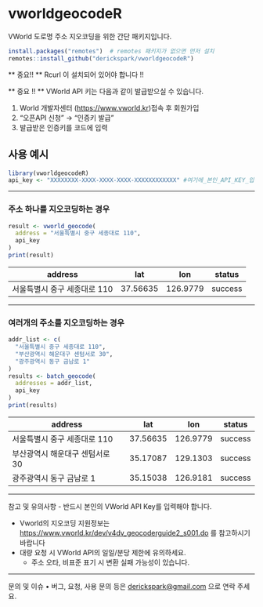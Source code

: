 # vworldgeocodeR

VWorld 도로명 주소 지오코딩을 위한 간단 패키지입니다.

```r
install.packages("remotes")  # remotes 패키지가 없으면 먼저 설치
remotes::install_github("derickspark/vworldgeocodeR")
```
** 중요!! **
Rcurl 이 설치되어 있어야 합니다 !! 

** 중요 !! ** 
VWorld API 키는 다음과 같이 발급받으실 수 있습니다. 
1. World 개발자센터 (https://www.vworld.kr)접속 후 회원가입
2. “오픈API 신청” → “인증키 발급”
3. 발급받은 인증키를 코드에 입력 

## 사용 예시 
 ```r
library(vworldgeocodeR)
api_key <- "XXXXXXXX-XXXX-XXXX-XXXX-XXXXXXXXXXXX" #여기에_본인_API_KEY_입력
```
---------------------------------------------
### 주소 하나를 지오코딩하는 경우
```r
result <- vworld_geocode(
  address = "서울특별시 중구 세종대로 110",
  api_key
)
print(result)
```
| address                      | lat       | lon       | status  |
|------------------------------|-----------|-----------|---------|
| 서울특별시 중구 세종대로 110 | 37.56635  | 126.9779  | success |

---------------------------------------------
### 여러개의 주소를 지오코딩하는 경우 
```r
addr_list <- c(
  "서울특별시 중구 세종대로 110",
  "부산광역시 해운대구 센텀서로 30",
  "광주광역시 동구 금남로 1"
)
results <- batch_geocode(
  addresses = addr_list,
  api_key 
)
print(results)
```

| address                      | lat       | lon       | status  |
|------------------------------|-----------|-----------|---------|
| 서울특별시 중구 세종대로 110 | 37.56635  | 126.9779  | success |
| 부산광역시 해운대구 센텀서로 30 | 35.17087  | 129.1303  | success |
| 광주광역시 동구 금남로 1     | 35.15038  | 126.9181  | success |

---------------------------------------------
참고 및 유의사항
	- 반드시 본인의 VWorld API Key를 입력해야 합니다.
  - Vworld의 지오코딩 지원정보는 https://www.vworld.kr/dev/v4dv_geocoderguide2_s001.do 를 참고하시기 바랍니다 
  - 대량 요청 시 VWorld API의 일일/분당 제한에 유의하세요.
	- 주소 오타, 비표준 표기 시 변환 실패 가능성이 있습니다.

---------------------------------------------

문의 및 이슈
	•	버그, 요청, 사용 문의 등은 derickspark@gmail.com 으로 연락 주세요.

